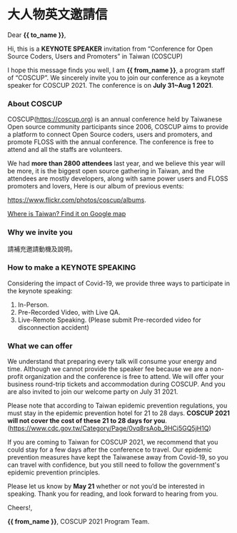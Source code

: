 # 大人物英文邀請信

Dear **{{ to_name }}**,

Hi, this is a **KEYNOTE SPEAKER** invitation from “Conference for Open Source Coders, Users and Promoters” in Taiwan (COSCUP)

I hope this message finds you well, I am **{{ from_name }}**, a program staff of “COSCUP”. We sincerely invite you to join our conference as a keynote speaker for COSCUP 2021. The conference is on **July 31~Aug 1 2021**.



### About COSCUP

COSCUP(https://coscup.org) is an annual conference held by Taiwanese Open source community participants since 2006, COSCUP aims to provide a platform to connect Open Source coders, users and promoters, and promote FLOSS with the annual conference. The conference is free to attend and all the staffs are volunteers.

We had **more than 2800 attendees** last year, and we believe this year will be more, it is the biggest open source gathering in Taiwan, and the attendees are mostly developers, along with same power users and FLOSS promoters and lovers, Here is our album of previous events:

https://www.flickr.com/photos/coscup/albums.



[Where is Taiwan? Find it on Google map](https://goo.gl/maps/XLVPiCZWWY42)



### Why we invite you

請補充邀請動機及說明。



### **How to make a KEYNOTE SPEAKING**

Considering the impact of Covid-19, we provide three ways to participate in the keynote speaking:

1. In-Person.
2. Pre-Recorded Video, with Live QA.
3. Live-Remote Speaking. (Please submit Pre-recorded video for disconnection accident)



### What we can offer

We understand that preparing every talk will consume your energy and time. Although we cannot provide the speaker fee because we are a non-profit organization and the conference is free to attend. We will offer your business round-trip tickets and accommodation during COSCUP. And you are also invited to join our welcome party on July 31 2021.



Please note that according to Taiwan epidemic prevention regulations, you must stay in the epidemic prevention hotel for 21 to 28 days. **COSCUP 2021 will not cover the cost of these 21 to 28 days for you**. (https://www.cdc.gov.tw/Category/Page/0vq8rsAob_9HCi5GQ5jH1Q)



If you are coming to Taiwan for COSCUP 2021, we recommend that you could stay for a few days after the conference to travel. Our epidemic prevention measures have kept the Taiwanese away from Covid-19, so you can travel with confidence, but you still need to follow the government's epidemic prevention principles.




Please let us know by **May 21** whether or not you’d be interested in speaking. Thank you for reading, and look forward to hearing from you.



Cheers!,

**{{ from_name }}**, COSCUP 2021 Program Team.